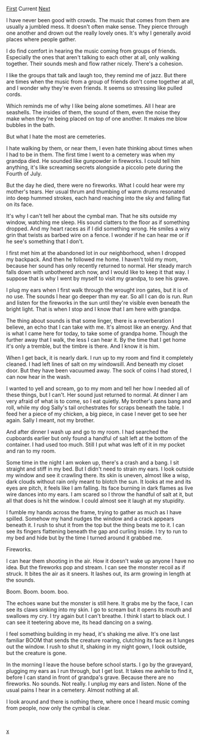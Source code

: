 [First](https://www.reddit.com/r/nosleep/comments/unyxrz/i_can_hear_music_coming_from_people/) Current [Next](https://www.reddit.com/r/nosleep/comments/uvhfsg/i_once_heard_music_coming_from_people_now_the/)

I have never been good with crowds. The music that comes from them are usually a jumbled mess. It doesn't often make sense. They pierce through one another and drown out the really lovely ones. It's why I generally avoid places where people gather.

I do find comfort in hearing the music coming from groups of friends. Especially the ones that aren't talking to each other at all, only walking together. Their sounds mesh and flow rather nicely. There's a cohesion.

I like the groups that talk and laugh too, they remind me of jazz. But there are times when the music from a group of friends don't come together at all, and I wonder why they're even friends. It seems so stressing like pulled cords.

Which reminds me of why I like being alone sometimes. All I hear are seashells. The insides of them, the sound of them, even the noise they make when they're being placed on top of one another. It makes me blow bubbles in the bath.

But what I hate the most are cemeteries.

I hate walking by them, or near them, I even hate thinking about times when I had to be in them. The first time I went to a cemetery was when my grandpa died. He sounded like gunpowder in fireworks. I could tell him anything, it's like screaming secrets alongside a piccolo pete during the Fourth of July.

But the day he died, there were no fireworks. What I could hear were my mother's tears. Her usual thrum and thumbing of warm drums resonated into deep hummed strokes, each hand reaching into the sky and falling flat on its face.

It's why I can't tell her about the cymbal man. That he sits outside my window, watching me sleep. His sound clatters to the floor as if something dropped. And my heart races as if I did something wrong. He smiles a wiry grin that twists as barbed wire on a fence. I wonder if he can hear me or if he see's something that I don't.

I first met him at the abandoned lot in our neighborhood, when I dropped my backpack. And then he followed me home. I haven't told my mom, because her sound has only recently returned to normal. Her steady march falls down with unbothered arch now, and I would like to keep it that way. I suppose that is why I went by myself to visit my grandpa, to see his grave.

I plug my ears when I first walk through the wrought iron gates, but it is of no use. The sounds I hear go deeper than my ear. So all I can do is run. Run and listen for the fireworks in the sun until they're visible even beneath the bright light. That is when I stop and I know that I am here with grandpa.

The thing about sounds is that some linger, there is a reverberation I believe, an echo that I can take with me. It's almost like an energy. And that is what I came here for today, to take some of grandpa home. Though the further away that I walk, the less I can hear it. By the time that I get home it's only a tremble, but the timbre is there. And I know it is him.

When I get back, it is nearly dark. I run up to my room and find it completely cleaned. I had left lines of salt on my windowsill. And beneath my closet door. But they have been vacuumed away. The sock of coins I had stored, I can now hear in the wash.

I wanted to yell and scream, go to my mom and tell her how I needed all of these things, but I can't. Her sound just returned to normal. At dinner I am very afraid of what is to come, so I eat quietly. My brother's pans bang and roll, while my dog Sally's tail orchestrates for scraps beneath the table. I feed her a piece of my chicken, a big piece, in case I never get to see her again. Sally I meant, not my brother.

And after dinner I wash up and go to my room. I had searched the cupboards earlier but only found a handful of salt left at the bottom of the container. I had used too much. Still I put what was left of it in my pocket and ran to my room.

Some time in the night I am woken up, there's a crash and a bang. I sit straight and stiff in my bed. But I didn't need to strain my ears. I look outside my window and see it crawling there. Its skin is uneven, almost like a wisp, dark clouds without rain only meant to blotch the sun. It looks at me and its eyes are pitch, it feels like I am falling. Its face burning in dark flames as live wire dances into my ears. I am scared so I throw the handful of salt at it, but all that does is hit the window. I could almost see it laugh at my stupidity.

I fumble my hands across the frame, trying to gather as much as I have spilled. Somehow my hand nudges the window and a crack appears beneath it. I rush to shut it from the top but the thing beats me to it. I can see its fingers flattening beneath the gap and curling inside. I try to run to my bed and hide but by the time I turned around it grabbed me.

Fireworks.

I can hear them shooting in the air. How it doesn't wake up anyone I have no idea. But the fireworks pop and stream. I can see the monster recoil as if struck. It bites the air as it sneers. It lashes out, its arm growing in length at the sounds.

Boom. Boom. boom. boo.

The echoes wane but the monster is still here. It grabs me by the face, I can see its claws sinking into my skin. I go to scream but it opens its mouth and swallows my cry. I try again but I can't breathe. I think I start to black out. I can see it teetering above me, its head dancing on a swing.

I feel something building in my head, it's shaking me alive. It's one last familiar BOOM that sends the creature roaring, clutching its face as it lunges out the window. I rush to shut it, shaking in my night gown, I look outside, but the creature is gone.

In the morning I leave the house before school starts. I go by the graveyard, plugging my ears as I run through, but I get lost. It takes me awhile to find it, before I can stand in front of grandpa's grave. Because there are no fireworks. No sounds. Not really. I unplug my ears and listen. None of the usual pains I hear in a cemetery. Almost nothing at all.

I look around and there is nothing there, where once I heard music coming from people, now only the cymbal is clear.

&#x200B;

[x](https://www.reddit.com/r/CornerCornea/comments/u6rx8n/subscribe/)
